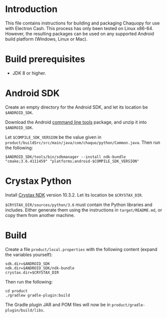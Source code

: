 # Introduction

This file contains instructions for building and packaging Chaquopy for use with Electron
Cash. This process has only been tested on Linux x86-64. However, the resulting packages can be
used on any supported Android build platform (Windows, Linux or Mac).


# Build prerequisites

* JDK 8 or higher.


# Android SDK

Create an empty directory for the Android SDK, and let its location be `$ANDROID_SDK`.

Download the Android [command line tools](https://developer.android.com/studio/) package, and
unzip it into `$ANDROID_SDK`.

Let `$COMPILE_SDK_VERSION` be the value given in
`product/buildSrc/src/main/java/com/chaquo/python/Common.java`. Then run the following:

	$ANDROID_SDK/tools/bin/sdkmanager --install ndk-bundle "cmake;3.6.4111459" "platforms;android-$COMPILE_SDK_VERSION"


# Crystax Python

Install [Crystax NDK](https://www.crystax.net/en/download) version 10.3.2. Let its location be
`$CRYSTAX_DIR`.

`$CRYSTAX_DIR/sources/python/3.6` must contain the Python libraries and includes.  Either
generate them using the instructions in `target/README.md`, or copy them from another machine.


# Build

Create a file `product/local.properties` with the following content (expand the variables yourself):

	sdk.dir=$ANDROID_SDK
	ndk.dir=$ANDROID_SDK/ndk-bundle
	crystax.dir=$CRYSTAX_DIR

Then run the following:

	cd product
	./gradlew gradle-plugin:build

The Gradle plugin JAR and POM files will now be in `product/gradle-plugin/build/libs`.

